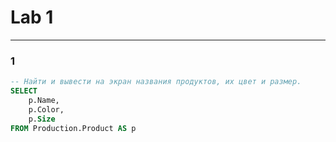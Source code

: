 # Lab 1
____

### 1
```sql
-- Найти и вывести на экран названия продуктов, их цвет и размер.
SELECT 
	p.Name,
	p.Color,
	p.Size
FROM Production.Product AS p
```
